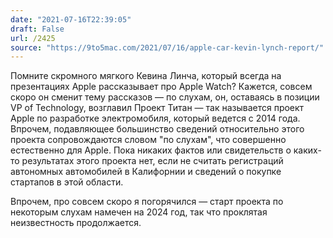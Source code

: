 ```yaml
---
date: "2021-07-16T22:39:05"
draft: False
url: /2425
source: "https://9to5mac.com/2021/07/16/apple-car-kevin-lynch-report/"
---
```


Помните скромного мягкого Кевина Линча, который всегда на презентациях Apple рассказывает про Apple Watch? Кажется, совсем скоро он сменит тему рассказов — по слухам, он, оставаясь в позиции VP of Technology, возглавил Проект Титан — так называется проект Apple по разработке электромобиля, который ведется с 2014 года. Впрочем, подавляющее большинство сведений относительно этого проекта сопровождаются словом "по слухам", что совершенно естественно для Apple. Пока никаких фактов или свидетельств о каких-то результатах этого проекта нет, если не считать регистраций автономных автомобилей в Калифорнии и сведений о покупке стартапов в этой области.

Впрочем, про совсем скоро я погорячился — старт проекта по некоторым слухам намечен на 2024 год, так что проклятая неизвестность продолжается.

